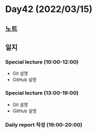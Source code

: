 # Day42 (2022/03/15)

## 노트

## 일지

### Special lecture (10:00-12:00)

  * Git 설명
  * GitHub 설명

### Special lecture (13:00-19:00)

  * Git 설명
  * GitHub 설명

### Daily report 작성 (19:00-20:00)
